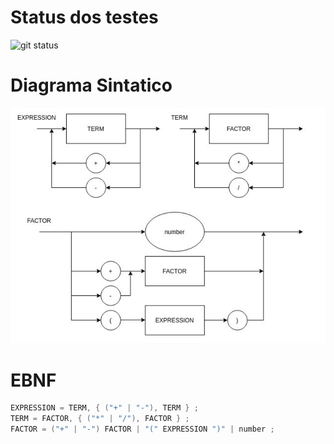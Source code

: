 # Status dos testes
![git status](http://3.129.230.99/svg/TiagoSeixas2103/LogicaComputacional/)

# Diagrama Sintatico
![alt text](img/diagramaSintatico.png)

# EBNF
```c
EXPRESSION = TERM, { ("+" | "-"), TERM } ;
TERM = FACTOR, { ("*" | "/"), FACTOR } ;
FACTOR = ("+" | "-") FACTOR | "(" EXPRESSION ")" | number ;
```
